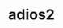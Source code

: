 ---
title: "adios2"
layout: cache
categories: [package, develop-2024-05-12]
meta: {"versions": ["2.10.0", "2.7.1", "2.8.3"], "compilers": ["cce@=15.0.1", "gcc@=10.3.0", "gcc@=11.1.0", "gcc@=11.4.0", "gcc@=7.3.1", "gcc@=9.4.0", "oneapi@=2024.0.0"], "oss": ["amzn2", "rhel8", "sle_hpc15", "ubuntu20.04", "ubuntu22.04"], "platforms": ["linux"], "targets": ["aarch64", "neoverse_n1", "neoverse_v1", "neoverse_v2", "ppc64le", "x86_64_v3", "x86_64_v4", "zen4"], "stacks": ["aws-isc", "aws-isc-aarch64", "data-vis-sdk", "e4s", "e4s-cray-rhel", "e4s-cray-sles", "e4s-neoverse-v2", "e4s-neoverse_v1", "e4s-oneapi", "e4s-power", "e4s-rocm-external", "root"], "num_specs": 31, "num_specs_by_stack": {"aws-isc-aarch64": 2, "root": 31, "aws-isc": 1, "e4s-cray-rhel": 1, "e4s-cray-sles": 1, "e4s-power": 4, "data-vis-sdk": 2, "e4s-neoverse_v1": 6, "e4s-neoverse-v2": 6, "e4s": 3, "e4s-rocm-external": 3, "e4s-oneapi": 2}}
spec_details: [{"hash": "qmaytocila6emktiglrkxysrl5oh63a4", "compiler": "gcc@=7.3.1", "versions": ["2.10.0"], "os": "amzn2", "platform": "linux", "target": "aarch64", "variants": ["~aws", "+blosc2", "build_system=cmake", "build_type=Release", "+bzip2", "~campaign", "~cuda", "~dataspaces", "~fortran", "generator=make", "~hdf5", "~ipo", "~kokkos", "+libcatalyst", "~libpressio", "+mgard", "+mpi", "~pic", "+png", "~python", "~rocm", "+sst", "~sycl", "+sz", "+zfp"], "stacks": ["aws-isc-aarch64", "root"], "size": "-", "tarball": "https://binaries.spack.io/develop-2024-05-12/build_cache/linux-amzn2-aarch64/gcc-7.3.1/adios2-2.10.0/linux-amzn2-aarch64-gcc-7.3.1-adios2-2.10.0-qmaytocila6emktiglrkxysrl5oh63a4.spack"}, {"hash": "uuhgm6wjqolfzpqfdemrlhupjdhepuh2", "compiler": "gcc@=7.3.1", "versions": ["2.10.0"], "os": "amzn2", "platform": "linux", "target": "neoverse_n1", "variants": ["~aws", "+blosc2", "build_system=cmake", "build_type=Release", "+bzip2", "~campaign", "~cuda", "~dataspaces", "~fortran", "generator=make", "~hdf5", "~ipo", "~kokkos", "+libcatalyst", "~libpressio", "+mgard", "+mpi", "~pic", "+png", "~python", "~rocm", "+sst", "~sycl", "+sz", "+zfp"], "stacks": ["aws-isc-aarch64", "root"], "size": "-", "tarball": "https://binaries.spack.io/develop-2024-05-12/build_cache/linux-amzn2-neoverse_n1/gcc-7.3.1/adios2-2.10.0/linux-amzn2-neoverse_n1-gcc-7.3.1-adios2-2.10.0-uuhgm6wjqolfzpqfdemrlhupjdhepuh2.spack"}, {"hash": "kcp5woh7ws56qj6wmcjdz4g2kvajwunu", "compiler": "gcc@=7.3.1", "versions": ["2.10.0"], "os": "amzn2", "platform": "linux", "target": "x86_64_v3", "variants": ["~aws", "+blosc2", "build_system=cmake", "build_type=Release", "+bzip2", "~campaign", "~cuda", "~dataspaces", "~fortran", "generator=make", "~hdf5", "~ipo", "~kokkos", "+libcatalyst", "~libpressio", "+mgard", "+mpi", "~pic", "+png", "~python", "~rocm", "+sst", "~sycl", "+sz", "+zfp"], "stacks": ["aws-isc", "root"], "size": "-", "tarball": "https://binaries.spack.io/develop-2024-05-12/build_cache/linux-amzn2-x86_64_v3/gcc-7.3.1/adios2-2.10.0/linux-amzn2-x86_64_v3-gcc-7.3.1-adios2-2.10.0-kcp5woh7ws56qj6wmcjdz4g2kvajwunu.spack"}, {"hash": "3kftcg74dy5lez7xgswrmwn5i32mvf5v", "compiler": "cce@=15.0.1", "versions": ["2.10.0"], "os": "rhel8", "platform": "linux", "target": "zen4", "variants": ["~aws", "+blosc2", "build_system=cmake", "build_type=Release", "+bzip2", "~campaign", "~cuda", "~dataspaces", "+fortran", "generator=make", "~hdf5", "~ipo", "~kokkos", "+libcatalyst", "~libpressio", "~mgard", "+mpi", "~pic", "+png", "~python", "~rocm", "+sst", "~sycl", "+sz", "+zfp"], "stacks": ["e4s-cray-rhel", "root"], "size": "-", "tarball": "https://binaries.spack.io/develop-2024-05-12/build_cache/linux-rhel8-zen4/cce-15.0.1/adios2-2.10.0/linux-rhel8-zen4-cce-15.0.1-adios2-2.10.0-3kftcg74dy5lez7xgswrmwn5i32mvf5v.spack"}, {"hash": "s53wn2lyd3rlc427znjcj4tnalvcuur7", "compiler": "gcc@=10.3.0", "versions": ["2.10.0"], "os": "sle_hpc15", "platform": "linux", "target": "x86_64_v4", "variants": ["~aws", "+blosc2", "build_system=cmake", "build_type=Release", "+bzip2", "~campaign", "~cuda", "~dataspaces", "+fortran", "generator=make", "~hdf5", "~ipo", "~kokkos", "+libcatalyst", "~libpressio", "+mgard", "+mpi", "~pic", "+png", "~python", "~rocm", "+sst", "~sycl", "+sz", "+zfp"], "stacks": ["root", "e4s-cray-sles"], "size": "-", "tarball": "https://binaries.spack.io/develop-2024-05-12/build_cache/linux-sle_hpc15-x86_64_v4/gcc-10.3.0/adios2-2.10.0/linux-sle_hpc15-x86_64_v4-gcc-10.3.0-adios2-2.10.0-s53wn2lyd3rlc427znjcj4tnalvcuur7.spack"}, {"hash": "jdbdf7mufrlx5jbrxiajta4oxw6pbzyi", "compiler": "gcc@=9.4.0", "versions": ["2.10.0"], "os": "ubuntu20.04", "platform": "linux", "target": "ppc64le", "variants": ["~aws", "+blosc2", "build_system=cmake", "build_type=Release", "+bzip2", "~campaign", "~cuda", "~dataspaces", "+fortran", "generator=make", "~hdf5", "~ipo", "~kokkos", "+libcatalyst", "~libpressio", "+mgard", "+mpi", "~pic", "+png", "~python", "~rocm", "+sst", "~sycl", "+sz", "+zfp"], "stacks": ["root", "e4s-power"], "size": "-", "tarball": "https://binaries.spack.io/develop-2024-05-12/build_cache/linux-ubuntu20.04-ppc64le/gcc-9.4.0/adios2-2.10.0/linux-ubuntu20.04-ppc64le-gcc-9.4.0-adios2-2.10.0-jdbdf7mufrlx5jbrxiajta4oxw6pbzyi.spack"}, {"hash": "wl4w4xkdnpmoc2vsitd46gwsqw7vf4ys", "compiler": "gcc@=9.4.0", "versions": ["2.10.0"], "os": "ubuntu20.04", "platform": "linux", "target": "ppc64le", "variants": ["~aws", "+blosc2", "build_system=cmake", "build_type=Release", "+bzip2", "~campaign", "~cuda", "~dataspaces", "~fortran", "generator=make", "~hdf5", "~ipo", "~kokkos", "+libcatalyst", "~libpressio", "+mgard", "+mpi", "~pic", "+png", "~python", "~rocm", "+sst", "~sycl", "+sz", "+zfp"], "stacks": ["root", "e4s-power"], "size": "-", "tarball": "https://binaries.spack.io/develop-2024-05-12/build_cache/linux-ubuntu20.04-ppc64le/gcc-9.4.0/adios2-2.10.0/linux-ubuntu20.04-ppc64le-gcc-9.4.0-adios2-2.10.0-wl4w4xkdnpmoc2vsitd46gwsqw7vf4ys.spack"}, {"hash": "ru2r4xkadu5k22sedysh5qngi6nipttq", "compiler": "gcc@=9.4.0", "versions": ["2.10.0"], "os": "ubuntu20.04", "platform": "linux", "target": "ppc64le", "variants": ["~aws", "+blosc2", "build_system=cmake", "build_type=Release", "+bzip2", "~campaign", "+cuda", "cuda_arch=70", "~dataspaces", "+fortran", "generator=make", "~hdf5", "~ipo", "~kokkos", "+libcatalyst", "~libpressio", "+mgard", "+mpi", "~pic", "+png", "~python", "~rocm", "+sst", "~sycl", "+sz", "+zfp"], "stacks": ["root", "e4s-power"], "size": "-", "tarball": "https://binaries.spack.io/develop-2024-05-12/build_cache/linux-ubuntu20.04-ppc64le/gcc-9.4.0/adios2-2.10.0/linux-ubuntu20.04-ppc64le-gcc-9.4.0-adios2-2.10.0-ru2r4xkadu5k22sedysh5qngi6nipttq.spack"}, {"hash": "vytndxrjhr4e3rik54cnlvawk6xab6is", "compiler": "gcc@=9.4.0", "versions": ["2.10.0"], "os": "ubuntu20.04", "platform": "linux", "target": "ppc64le", "variants": ["~aws", "+blosc2", "build_system=cmake", "build_type=Release", "+bzip2", "~campaign", "+cuda", "cuda_arch=70", "+dataman", "~dataspaces", "+fortran", "generator=make", "+hdf5", "~ipo", "~kokkos", "+libcatalyst", "~libpressio", "+mgard", "+mpi", "+pic", "+png", "+python", "~rocm", "+shared", "+sst", "~sycl", "~sz", "+zfp"], "stacks": ["root", "e4s-power"], "size": "-", "tarball": "https://binaries.spack.io/develop-2024-05-12/build_cache/linux-ubuntu20.04-ppc64le/gcc-9.4.0/adios2-2.10.0/linux-ubuntu20.04-ppc64le-gcc-9.4.0-adios2-2.10.0-vytndxrjhr4e3rik54cnlvawk6xab6is.spack"}, {"hash": "7iiva5hxm3e3oukx74ggu6yh2txcwov6", "compiler": "gcc@=11.1.0", "versions": ["2.7.1"], "os": "ubuntu20.04", "platform": "linux", "target": "x86_64_v3", "variants": ["+blosc", "build_system=cmake", "build_type=Release", "+bzip2", "~cuda", "+dataman", "~dataspaces", "+fortran", "generator=make", "+hdf5", "~ipo", "+mpi", "patches=8221073,88b2cd1,9e67deb", "+pic", "+png", "+python", "~rocm", "+shared", "+ssc", "+sst", "+sz", "+zfp"], "stacks": ["root", "data-vis-sdk"], "size": "-", "tarball": "https://binaries.spack.io/develop-2024-05-12/build_cache/linux-ubuntu20.04-x86_64_v3/gcc-11.1.0/adios2-2.7.1/linux-ubuntu20.04-x86_64_v3-gcc-11.1.0-adios2-2.7.1-7iiva5hxm3e3oukx74ggu6yh2txcwov6.spack"}, {"hash": "t3jvdxm6wfqsf3svunxrrtmloxbgjorj", "compiler": "gcc@=11.1.0", "versions": ["2.10.0"], "os": "ubuntu20.04", "platform": "linux", "target": "x86_64_v3", "variants": ["~aws", "+blosc2", "build_system=cmake", "build_type=Release", "+bzip2", "~campaign", "~cuda", "+dataman", "~dataspaces", "+fortran", "generator=make", "+hdf5", "~ipo", "~kokkos", "+libcatalyst", "~libpressio", "+mgard", "+mpi", "+pic", "+png", "+python", "~rocm", "+shared", "+sst", "~sycl", "+sz", "+zfp"], "stacks": ["root", "data-vis-sdk"], "size": "-", "tarball": "https://binaries.spack.io/develop-2024-05-12/build_cache/linux-ubuntu20.04-x86_64_v3/gcc-11.1.0/adios2-2.10.0/linux-ubuntu20.04-x86_64_v3-gcc-11.1.0-adios2-2.10.0-t3jvdxm6wfqsf3svunxrrtmloxbgjorj.spack"}, {"hash": "bvuf5ptef3zwurpws34yerdkp4hpjfgw", "compiler": "gcc@=11.4.0", "versions": ["2.10.0"], "os": "ubuntu22.04", "platform": "linux", "target": "neoverse_v1", "variants": ["~aws", "+blosc2", "build_system=cmake", "build_type=Release", "+bzip2", "~campaign", "~cuda", "+dataman", "~dataspaces", "+fortran", "generator=make", "+hdf5", "~ipo", "~kokkos", "+libcatalyst", "~libpressio", "+mgard", "+mpi", "+pic", "+png", "+python", "~rocm", "+shared", "+sst", "~sycl", "+sz", "+zfp"], "stacks": ["root", "e4s-neoverse_v1"], "size": "-", "tarball": "https://binaries.spack.io/develop-2024-05-12/build_cache/linux-ubuntu22.04-neoverse_v1/gcc-11.4.0/adios2-2.10.0/linux-ubuntu22.04-neoverse_v1-gcc-11.4.0-adios2-2.10.0-bvuf5ptef3zwurpws34yerdkp4hpjfgw.spack"}, {"hash": "5lwgjpf66w3pmofuo475nadnlkmn5qoc", "compiler": "gcc@=11.4.0", "versions": ["2.10.0"], "os": "ubuntu22.04", "platform": "linux", "target": "neoverse_v1", "variants": ["~aws", "+blosc2", "build_system=cmake", "build_type=Release", "+bzip2", "~campaign", "~cuda", "~dataspaces", "~fortran", "generator=make", "~hdf5", "~ipo", "~kokkos", "+libcatalyst", "~libpressio", "+mgard", "+mpi", "~pic", "+png", "~python", "~rocm", "+sst", "~sycl", "+sz", "+zfp"], "stacks": ["root", "e4s-neoverse_v1"], "size": "-", "tarball": "https://binaries.spack.io/develop-2024-05-12/build_cache/linux-ubuntu22.04-neoverse_v1/gcc-11.4.0/adios2-2.10.0/linux-ubuntu22.04-neoverse_v1-gcc-11.4.0-adios2-2.10.0-5lwgjpf66w3pmofuo475nadnlkmn5qoc.spack"}, {"hash": "dtmqcleqf2dik76op2adbaokbjzddpzw", "compiler": "gcc@=11.4.0", "versions": ["2.10.0"], "os": "ubuntu22.04", "platform": "linux", "target": "neoverse_v1", "variants": ["~aws", "+blosc2", "build_system=cmake", "build_type=Release", "+bzip2", "~campaign", "+cuda", "cuda_arch=80", "~dataspaces", "+fortran", "generator=make", "~hdf5", "~ipo", "~kokkos", "+libcatalyst", "~libpressio", "+mgard", "+mpi", "~pic", "+png", "~python", "~rocm", "+sst", "~sycl", "+sz", "+zfp"], "stacks": ["root", "e4s-neoverse_v1"], "size": "-", "tarball": "https://binaries.spack.io/develop-2024-05-12/build_cache/linux-ubuntu22.04-neoverse_v1/gcc-11.4.0/adios2-2.10.0/linux-ubuntu22.04-neoverse_v1-gcc-11.4.0-adios2-2.10.0-dtmqcleqf2dik76op2adbaokbjzddpzw.spack"}, {"hash": "tfz27fmwuyerck6z7cljkhefgat37o2r", "compiler": "gcc@=11.4.0", "versions": ["2.10.0"], "os": "ubuntu22.04", "platform": "linux", "target": "neoverse_v1", "variants": ["~aws", "+blosc2", "build_system=cmake", "build_type=Release", "+bzip2", "~campaign", "~cuda", "~dataspaces", "+fortran", "generator=make", "~hdf5", "~ipo", "~kokkos", "+libcatalyst", "~libpressio", "+mgard", "+mpi", "~pic", "+png", "~python", "~rocm", "+sst", "~sycl", "+sz", "+zfp"], "stacks": ["root", "e4s-neoverse_v1"], "size": "-", "tarball": "https://binaries.spack.io/develop-2024-05-12/build_cache/linux-ubuntu22.04-neoverse_v1/gcc-11.4.0/adios2-2.10.0/linux-ubuntu22.04-neoverse_v1-gcc-11.4.0-adios2-2.10.0-tfz27fmwuyerck6z7cljkhefgat37o2r.spack"}, {"hash": "5ufvaigqmiysylnqnsvy2i72c4iw3iyb", "compiler": "gcc@=11.4.0", "versions": ["2.10.0"], "os": "ubuntu22.04", "platform": "linux", "target": "neoverse_v1", "variants": ["~aws", "+blosc2", "build_system=cmake", "build_type=Release", "+bzip2", "~campaign", "+cuda", "cuda_arch=90", "~dataspaces", "+fortran", "generator=make", "~hdf5", "~ipo", "~kokkos", "+libcatalyst", "~libpressio", "+mgard", "+mpi", "~pic", "+png", "~python", "~rocm", "+sst", "~sycl", "+sz", "+zfp"], "stacks": ["root", "e4s-neoverse_v1"], "size": "-", "tarball": "https://binaries.spack.io/develop-2024-05-12/build_cache/linux-ubuntu22.04-neoverse_v1/gcc-11.4.0/adios2-2.10.0/linux-ubuntu22.04-neoverse_v1-gcc-11.4.0-adios2-2.10.0-5ufvaigqmiysylnqnsvy2i72c4iw3iyb.spack"}, {"hash": "uay6j4rhsd6efvrdtw6s76bpguubxm4t", "compiler": "gcc@=11.4.0", "versions": ["2.10.0"], "os": "ubuntu22.04", "platform": "linux", "target": "neoverse_v1", "variants": ["~aws", "+blosc2", "build_system=cmake", "build_type=Release", "+bzip2", "~campaign", "+cuda", "cuda_arch=75", "~dataspaces", "+fortran", "generator=make", "~hdf5", "~ipo", "~kokkos", "+libcatalyst", "~libpressio", "+mgard", "+mpi", "~pic", "+png", "~python", "~rocm", "+sst", "~sycl", "+sz", "+zfp"], "stacks": ["root", "e4s-neoverse_v1"], "size": "-", "tarball": "https://binaries.spack.io/develop-2024-05-12/build_cache/linux-ubuntu22.04-neoverse_v1/gcc-11.4.0/adios2-2.10.0/linux-ubuntu22.04-neoverse_v1-gcc-11.4.0-adios2-2.10.0-uay6j4rhsd6efvrdtw6s76bpguubxm4t.spack"}, {"hash": "gqyp65ovm35jeborjvfbspgs55rheosp", "compiler": "gcc@=11.4.0", "versions": ["2.10.0"], "os": "ubuntu22.04", "platform": "linux", "target": "neoverse_v2", "variants": ["~aws", "+blosc2", "build_system=cmake", "build_type=Release", "+bzip2", "~campaign", "~cuda", "~dataspaces", "~fortran", "generator=make", "~hdf5", "~ipo", "~kokkos", "+libcatalyst", "~libpressio", "+mgard", "+mpi", "~pic", "+png", "~python", "~rocm", "+sst", "~sycl", "+sz", "+zfp"], "stacks": ["root", "e4s-neoverse-v2"], "size": "-", "tarball": "https://binaries.spack.io/develop-2024-05-12/build_cache/linux-ubuntu22.04-neoverse_v2/gcc-11.4.0/adios2-2.10.0/linux-ubuntu22.04-neoverse_v2-gcc-11.4.0-adios2-2.10.0-gqyp65ovm35jeborjvfbspgs55rheosp.spack"}, {"hash": "wqz5soru3rd42no7pdrmkzna6tlrgcyt", "compiler": "gcc@=11.4.0", "versions": ["2.10.0"], "os": "ubuntu22.04", "platform": "linux", "target": "neoverse_v2", "variants": ["~aws", "+blosc2", "build_system=cmake", "build_type=Release", "+bzip2", "~campaign", "~cuda", "+dataman", "~dataspaces", "+fortran", "generator=make", "+hdf5", "~ipo", "~kokkos", "+libcatalyst", "~libpressio", "+mgard", "+mpi", "+pic", "+png", "+python", "~rocm", "+shared", "+sst", "~sycl", "+sz", "+zfp"], "stacks": ["root", "e4s-neoverse-v2"], "size": "-", "tarball": "https://binaries.spack.io/develop-2024-05-12/build_cache/linux-ubuntu22.04-neoverse_v2/gcc-11.4.0/adios2-2.10.0/linux-ubuntu22.04-neoverse_v2-gcc-11.4.0-adios2-2.10.0-wqz5soru3rd42no7pdrmkzna6tlrgcyt.spack"}, {"hash": "kfcw34vkfz5ltkbivorkthmqobndxi5o", "compiler": "gcc@=11.4.0", "versions": ["2.10.0"], "os": "ubuntu22.04", "platform": "linux", "target": "neoverse_v2", "variants": ["~aws", "+blosc2", "build_system=cmake", "build_type=Release", "+bzip2", "~campaign", "+cuda", "cuda_arch=75", "~dataspaces", "+fortran", "generator=make", "~hdf5", "~ipo", "~kokkos", "+libcatalyst", "~libpressio", "+mgard", "+mpi", "~pic", "+png", "~python", "~rocm", "+sst", "~sycl", "+sz", "+zfp"], "stacks": ["root", "e4s-neoverse-v2"], "size": "-", "tarball": "https://binaries.spack.io/develop-2024-05-12/build_cache/linux-ubuntu22.04-neoverse_v2/gcc-11.4.0/adios2-2.10.0/linux-ubuntu22.04-neoverse_v2-gcc-11.4.0-adios2-2.10.0-kfcw34vkfz5ltkbivorkthmqobndxi5o.spack"}, {"hash": "q4bsu3j5msivdv55hoko4q7n2vx4yrym", "compiler": "gcc@=11.4.0", "versions": ["2.10.0"], "os": "ubuntu22.04", "platform": "linux", "target": "neoverse_v2", "variants": ["~aws", "+blosc2", "build_system=cmake", "build_type=Release", "+bzip2", "~campaign", "+cuda", "cuda_arch=90", "~dataspaces", "+fortran", "generator=make", "~hdf5", "~ipo", "~kokkos", "+libcatalyst", "~libpressio", "+mgard", "+mpi", "~pic", "+png", "~python", "~rocm", "+sst", "~sycl", "+sz", "+zfp"], "stacks": ["root", "e4s-neoverse-v2"], "size": "-", "tarball": "https://binaries.spack.io/develop-2024-05-12/build_cache/linux-ubuntu22.04-neoverse_v2/gcc-11.4.0/adios2-2.10.0/linux-ubuntu22.04-neoverse_v2-gcc-11.4.0-adios2-2.10.0-q4bsu3j5msivdv55hoko4q7n2vx4yrym.spack"}, {"hash": "xmvvawx2lzdb663o77fclwwfafgt6pz3", "compiler": "gcc@=11.4.0", "versions": ["2.10.0"], "os": "ubuntu22.04", "platform": "linux", "target": "neoverse_v2", "variants": ["~aws", "+blosc2", "build_system=cmake", "build_type=Release", "+bzip2", "~campaign", "~cuda", "~dataspaces", "+fortran", "generator=make", "~hdf5", "~ipo", "~kokkos", "+libcatalyst", "~libpressio", "+mgard", "+mpi", "~pic", "+png", "~python", "~rocm", "+sst", "~sycl", "+sz", "+zfp"], "stacks": ["root", "e4s-neoverse-v2"], "size": "-", "tarball": "https://binaries.spack.io/develop-2024-05-12/build_cache/linux-ubuntu22.04-neoverse_v2/gcc-11.4.0/adios2-2.10.0/linux-ubuntu22.04-neoverse_v2-gcc-11.4.0-adios2-2.10.0-xmvvawx2lzdb663o77fclwwfafgt6pz3.spack"}, {"hash": "zt6kmgofrwo3x6a2pgdlj3jlhzx5y2yj", "compiler": "gcc@=11.4.0", "versions": ["2.10.0"], "os": "ubuntu22.04", "platform": "linux", "target": "neoverse_v2", "variants": ["~aws", "+blosc2", "build_system=cmake", "build_type=Release", "+bzip2", "~campaign", "+cuda", "cuda_arch=80", "~dataspaces", "+fortran", "generator=make", "~hdf5", "~ipo", "~kokkos", "+libcatalyst", "~libpressio", "+mgard", "+mpi", "~pic", "+png", "~python", "~rocm", "+sst", "~sycl", "+sz", "+zfp"], "stacks": ["root", "e4s-neoverse-v2"], "size": "-", "tarball": "https://binaries.spack.io/develop-2024-05-12/build_cache/linux-ubuntu22.04-neoverse_v2/gcc-11.4.0/adios2-2.10.0/linux-ubuntu22.04-neoverse_v2-gcc-11.4.0-adios2-2.10.0-zt6kmgofrwo3x6a2pgdlj3jlhzx5y2yj.spack"}, {"hash": "zrfyfiym3s5obhwypl2i6fall47elmnq", "compiler": "gcc@=11.4.0", "versions": ["2.10.0"], "os": "ubuntu22.04", "platform": "linux", "target": "x86_64_v3", "variants": ["~aws", "+blosc2", "build_system=cmake", "build_type=Release", "+bzip2", "~campaign", "~cuda", "~dataspaces", "+fortran", "generator=make", "~hdf5", "~ipo", "~kokkos", "+libcatalyst", "~libpressio", "+mgard", "+mpi", "~pic", "+png", "~python", "~rocm", "+sst", "~sycl", "+sz", "+zfp"], "stacks": ["root", "e4s"], "size": "-", "tarball": "https://binaries.spack.io/develop-2024-05-12/build_cache/linux-ubuntu22.04-x86_64_v3/gcc-11.4.0/adios2-2.10.0/linux-ubuntu22.04-x86_64_v3-gcc-11.4.0-adios2-2.10.0-zrfyfiym3s5obhwypl2i6fall47elmnq.spack"}, {"hash": "6rrqz7e6jtbcd2ahkltpga73yxfkb3xc", "compiler": "gcc@=11.4.0", "versions": ["2.10.0"], "os": "ubuntu22.04", "platform": "linux", "target": "x86_64_v3", "variants": ["amdgpu_target=gfx90a", "~aws", "+blosc2", "build_system=cmake", "build_type=Release", "+bzip2", "~campaign", "~cuda", "~dataspaces", "+fortran", "generator=make", "~hdf5", "~ipo", "+kokkos", "+libcatalyst", "~libpressio", "+mgard", "+mpi", "~pic", "+png", "~python", "+rocm", "+sst", "~sycl", "+sz", "+zfp"], "stacks": ["root", "e4s-rocm-external"], "size": "-", "tarball": "https://binaries.spack.io/develop-2024-05-12/build_cache/linux-ubuntu22.04-x86_64_v3/gcc-11.4.0/adios2-2.10.0/linux-ubuntu22.04-x86_64_v3-gcc-11.4.0-adios2-2.10.0-6rrqz7e6jtbcd2ahkltpga73yxfkb3xc.spack"}, {"hash": "nt56vfgfjlqsprs5ov3oddthm4fvob4w", "compiler": "gcc@=11.4.0", "versions": ["2.10.0"], "os": "ubuntu22.04", "platform": "linux", "target": "x86_64_v3", "variants": ["amdgpu_target=gfx908", "~aws", "+blosc2", "build_system=cmake", "build_type=Release", "+bzip2", "~campaign", "~cuda", "~dataspaces", "+fortran", "generator=make", "~hdf5", "~ipo", "+kokkos", "+libcatalyst", "~libpressio", "+mgard", "+mpi", "~pic", "+png", "~python", "+rocm", "+sst", "~sycl", "+sz", "+zfp"], "stacks": ["root", "e4s-rocm-external"], "size": "-", "tarball": "https://binaries.spack.io/develop-2024-05-12/build_cache/linux-ubuntu22.04-x86_64_v3/gcc-11.4.0/adios2-2.10.0/linux-ubuntu22.04-x86_64_v3-gcc-11.4.0-adios2-2.10.0-nt56vfgfjlqsprs5ov3oddthm4fvob4w.spack"}, {"hash": "is2wvq4zneoazcltteiocmluchu3zjgr", "compiler": "gcc@=11.4.0", "versions": ["2.10.0"], "os": "ubuntu22.04", "platform": "linux", "target": "x86_64_v3", "variants": ["~aws", "+blosc2", "build_system=cmake", "build_type=Release", "+bzip2", "~campaign", "~cuda", "~dataspaces", "+fortran", "generator=make", "~hdf5", "~ipo", "~kokkos", "+libcatalyst", "~libpressio", "+mgard", "+mpi", "~pic", "+png", "~python", "~rocm", "+sst", "~sycl", "+sz", "+zfp"], "stacks": ["root", "e4s-rocm-external"], "size": "-", "tarball": "https://binaries.spack.io/develop-2024-05-12/build_cache/linux-ubuntu22.04-x86_64_v3/gcc-11.4.0/adios2-2.10.0/linux-ubuntu22.04-x86_64_v3-gcc-11.4.0-adios2-2.10.0-is2wvq4zneoazcltteiocmluchu3zjgr.spack"}, {"hash": "d2r3r4zwdtw2zd6lpd3y57bm2hdgpa6r", "compiler": "gcc@=11.4.0", "versions": ["2.10.0"], "os": "ubuntu22.04", "platform": "linux", "target": "x86_64_v3", "variants": ["~aws", "+blosc2", "build_system=cmake", "build_type=Release", "+bzip2", "~campaign", "~cuda", "~dataspaces", "~fortran", "generator=make", "~hdf5", "~ipo", "~kokkos", "+libcatalyst", "~libpressio", "+mgard", "+mpi", "~pic", "+png", "~python", "~rocm", "+sst", "~sycl", "+sz", "+zfp"], "stacks": ["root", "e4s"], "size": "-", "tarball": "https://binaries.spack.io/develop-2024-05-12/build_cache/linux-ubuntu22.04-x86_64_v3/gcc-11.4.0/adios2-2.10.0/linux-ubuntu22.04-x86_64_v3-gcc-11.4.0-adios2-2.10.0-d2r3r4zwdtw2zd6lpd3y57bm2hdgpa6r.spack"}, {"hash": "tzv3kkwvvxbwmlx5gjthgesdpnqbjsa6", "compiler": "gcc@=11.4.0", "versions": ["2.7.1"], "os": "ubuntu22.04", "platform": "linux", "target": "x86_64_v3", "variants": ["+blosc", "build_system=cmake", "build_type=Release", "+bzip2", "~cuda", "+dataman", "~dataspaces", "+fortran", "generator=make", "+hdf5", "~ipo", "+mpi", "patches=8221073,88b2cd1,9e67deb", "+pic", "+png", "+python", "~rocm", "+shared", "+ssc", "+sst", "+sz", "+zfp"], "stacks": ["root", "e4s"], "size": "-", "tarball": "https://binaries.spack.io/develop-2024-05-12/build_cache/linux-ubuntu22.04-x86_64_v3/gcc-11.4.0/adios2-2.7.1/linux-ubuntu22.04-x86_64_v3-gcc-11.4.0-adios2-2.7.1-tzv3kkwvvxbwmlx5gjthgesdpnqbjsa6.spack"}, {"hash": "ah5czx55kna7p4iibuqmoq2tgorzxxtu", "compiler": "oneapi@=2024.0.0", "versions": ["2.10.0"], "os": "ubuntu22.04", "platform": "linux", "target": "x86_64_v3", "variants": ["~aws", "~blosc2", "build_system=cmake", "build_type=Release", "+bzip2", "~campaign", "~cuda", "~dataspaces", "+fortran", "generator=make", "~hdf5", "~ipo", "~kokkos", "+libcatalyst", "~libpressio", "+mgard", "+mpi", "~pic", "+png", "~python", "~rocm", "+sst", "~sycl", "+sz", "+zfp"], "stacks": ["e4s-oneapi", "root"], "size": "-", "tarball": "https://binaries.spack.io/develop-2024-05-12/build_cache/linux-ubuntu22.04-x86_64_v3/oneapi-2024.0.0/adios2-2.10.0/linux-ubuntu22.04-x86_64_v3-oneapi-2024.0.0-adios2-2.10.0-ah5czx55kna7p4iibuqmoq2tgorzxxtu.spack"}, {"hash": "v355lyqvhabv3w5adhg255x76l2w5acl", "compiler": "oneapi@=2024.0.0", "versions": ["2.8.3"], "os": "ubuntu22.04", "platform": "linux", "target": "x86_64_v3", "variants": ["+blosc", "build_system=cmake", "build_type=Release", "+bzip2", "~cuda", "~dataspaces", "+fortran", "generator=make", "~hdf5", "~ipo", "~libpressio", "+mgard", "+mpi", "~pic", "+png", "~python", "~rocm", "+sst", "+sz", "+zfp"], "stacks": ["e4s-oneapi", "root"], "size": "-", "tarball": "https://binaries.spack.io/develop-2024-05-12/build_cache/linux-ubuntu22.04-x86_64_v3/oneapi-2024.0.0/adios2-2.8.3/linux-ubuntu22.04-x86_64_v3-oneapi-2024.0.0-adios2-2.8.3-v355lyqvhabv3w5adhg255x76l2w5acl.spack"}]
---